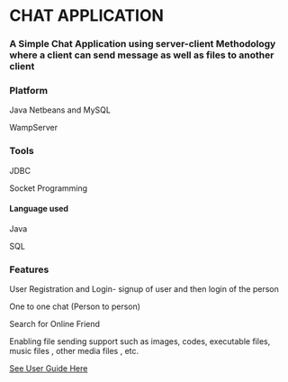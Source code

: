 # CHAT APPLICATION
### A Simple Chat Application using server-client Methodology where a client can send message as well as files to another client

### Platform 
Java Netbeans and MySQL

WampServer
### Tools 
JDBC 

Socket Programming 
#### Language used
Java 

SQL

### Features

User Registration and Login- signup of user and then login of the person

One to one chat (Person to person)

Search for Online Friend

Enabling file sending support such as images, codes, executable files, music files , other media files , etc.

[See User Guide Here](https://github.com/AnujMNNIT/CHAT/blob/master/UserGuiide.txt)
